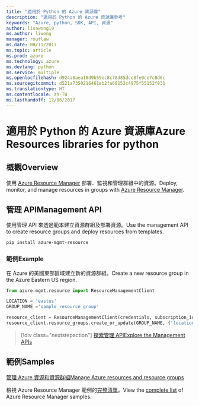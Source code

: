 ```yaml
---
title: "適用於 Python 的 Azure 資源庫"
description: "適用於 Python 的 Azure 資源庫參考"
keywords: "Azure, python, SDK, API, 資源"
author: lisawong19
ms.author: liwong
manager: routlaw
ms.date: 08/11/2017
ms.topic: article
ms.prod: azure
ms.technology: azure
ms.devlang: python
ms.service: multiple
ms.openlocfilehash: d924a8aea18d9b59ec8c78d85dce8fe0ce7c8d6c
ms.sourcegitcommit: d521a7350216461eb2fa68152c4975f55152f831
ms.translationtype: HT
ms.contentlocale: zh-TW
ms.lasthandoff: 12/06/2017
---
```

# <a name="azure-resources-libraries-for-python"></a><span data-ttu-id="a915b-104">適用於 Python 的 Azure 資源庫</span><span class="sxs-lookup"><span data-stu-id="a915b-104">Azure Resources libraries for python</span></span>

## <a name="overview"></a><span data-ttu-id="a915b-105">概觀</span><span class="sxs-lookup"><span data-stu-id="a915b-105">Overview</span></span> 
<span data-ttu-id="a915b-106">使用 [Azure Resource Manager](https://docs.microsoft.com/en-us/azure/azure-resource-manager/resource-group-overview) 部署、監視和管理群組中的資源。</span><span class="sxs-lookup"><span data-stu-id="a915b-106">Deploy, monitor, and manage resources in groups with [Azure Resource Manager](https://docs.microsoft.com/en-us/azure/azure-resource-manager/resource-group-overview).</span></span>

## <a name="management-api"></a><span data-ttu-id="a915b-107">管理 API</span><span class="sxs-lookup"><span data-stu-id="a915b-107">Management API</span></span>
<span data-ttu-id="a915b-108">使用管理 API 來透過範本建立資源群組及部署資源。</span><span class="sxs-lookup"><span data-stu-id="a915b-108">Use the management API to create resource groups and deploy resources from templates.</span></span>

```bash
pip install azure-mgmt-resource
```
### <a name="example"></a><span data-ttu-id="a915b-109">範例</span><span class="sxs-lookup"><span data-stu-id="a915b-109">Example</span></span> 
<span data-ttu-id="a915b-110">在 Azure 的美國東部區域建立新的資源群組。</span><span class="sxs-lookup"><span data-stu-id="a915b-110">Create a new resource group in the Azure Eastern US region.</span></span>

```python
from azure.mgmt.resource import ResourceManagementClient

LOCATION = 'eastus'
GROUP_NAME ='sample_resource_group'

resource_client = ResourceManagementClient(credentials, subscription_id)
resource_client.resource_groups.create_or_update(GROUP_NAME, {'location': LOCATION})
```

> [!div class="nextstepaction"]
> [<span data-ttu-id="a915b-111">探索管理 API</span><span class="sxs-lookup"><span data-stu-id="a915b-111">Explore the Management APIs</span></span>](/python/api/overview/azure/azure.mgmt.resource)

## <a name="samples"></a><span data-ttu-id="a915b-112">範例</span><span class="sxs-lookup"><span data-stu-id="a915b-112">Samples</span></span>
[<span data-ttu-id="a915b-113">管理 Azure 資源和資源群組</span><span class="sxs-lookup"><span data-stu-id="a915b-113">Manage Azure resources and resource groups</span></span>](https://github.com/Azure-Samples/resource-manager-python-resources-and-groups)

<span data-ttu-id="a915b-114">檢視 Azure Resource Manager 範例的[完整清單](https://azure.microsoft.com/resources/samples/?platform=python&term=resource)。</span><span class="sxs-lookup"><span data-stu-id="a915b-114">View the [complete list](https://azure.microsoft.com/resources/samples/?platform=python&term=resource) of Azure Resource Manager samples.</span></span>
